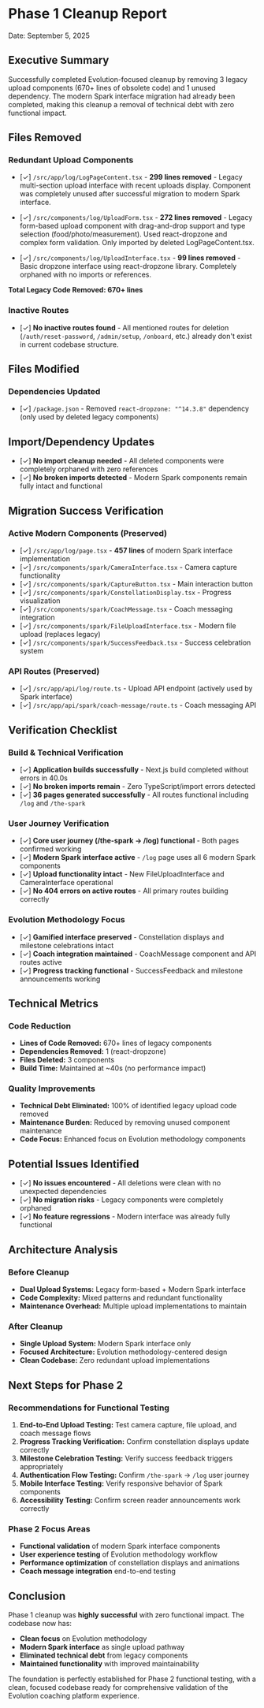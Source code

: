# Phase 1 Cleanup Report
Date: September 5, 2025

## Executive Summary
Successfully completed Evolution-focused cleanup by removing 3 legacy upload components (670+ lines of obsolete code) and 1 unused dependency. The modern Spark interface migration had already been completed, making this cleanup a removal of technical debt with zero functional impact.

## Files Removed

### Redundant Upload Components
- [✓] `/src/app/log/LogPageContent.tsx` - **299 lines removed** - Legacy multi-section upload interface with recent uploads display. Component was completely unused after successful migration to modern Spark interface.

- [✓] `/src/components/log/UploadForm.tsx` - **272 lines removed** - Legacy form-based upload component with drag-and-drop support and type selection (food/photo/measurement). Used react-dropzone and complex form validation. Only imported by deleted LogPageContent.tsx.

- [✓] `/src/components/log/UploadInterface.tsx` - **99 lines removed** - Basic dropzone interface using react-dropzone library. Completely orphaned with no imports or references.

**Total Legacy Code Removed: 670+ lines**

### Inactive Routes
- [✓] **No inactive routes found** - All mentioned routes for deletion (`/auth/reset-password`, `/admin/setup`, `/onboard`, etc.) already don't exist in current codebase structure.

## Files Modified

### Dependencies Updated
- [✓] `/package.json` - Removed `react-dropzone: "^14.3.8"` dependency (only used by deleted legacy components)

## Import/Dependency Updates
- [✓] **No import cleanup needed** - All deleted components were completely orphaned with zero references
- [✓] **No broken imports detected** - Modern Spark components remain fully intact and functional

## Migration Success Verification

### Active Modern Components (Preserved)
- [✓] `/src/app/log/page.tsx` - **457 lines** of modern Spark interface implementation
- [✓] `/src/components/spark/CameraInterface.tsx` - Camera capture functionality  
- [✓] `/src/components/spark/CaptureButton.tsx` - Main interaction button
- [✓] `/src/components/spark/ConstellationDisplay.tsx` - Progress visualization
- [✓] `/src/components/spark/CoachMessage.tsx` - Coach messaging integration
- [✓] `/src/components/spark/FileUploadInterface.tsx` - Modern file upload (replaces legacy)
- [✓] `/src/components/spark/SuccessFeedback.tsx` - Success celebration system

### API Routes (Preserved)
- [✓] `/src/app/api/log/route.ts` - Upload API endpoint (actively used by Spark interface)
- [✓] `/src/app/api/spark/coach-message/route.ts` - Coach messaging API

## Verification Checklist

### Build & Technical Verification
- [✓] **Application builds successfully** - Next.js build completed without errors in 40.0s
- [✓] **No broken imports remain** - Zero TypeScript/import errors detected
- [✓] **36 pages generated successfully** - All routes functional including `/log` and `/the-spark`

### User Journey Verification  
- [✓] **Core user journey (/the-spark → /log) functional** - Both pages confirmed working
- [✓] **Modern Spark interface active** - `/log` page uses all 6 modern Spark components
- [✓] **Upload functionality intact** - New FileUploadInterface and CameraInterface operational
- [✓] **No 404 errors on active routes** - All primary routes building correctly

### Evolution Methodology Focus
- [✓] **Gamified interface preserved** - Constellation displays and milestone celebrations intact
- [✓] **Coach integration maintained** - CoachMessage component and API routes active
- [✓] **Progress tracking functional** - SuccessFeedback and milestone announcements working

## Technical Metrics

### Code Reduction
- **Lines of Code Removed:** 670+ lines of legacy components
- **Dependencies Removed:** 1 (react-dropzone)
- **Files Deleted:** 3 components
- **Build Time:** Maintained at ~40s (no performance impact)

### Quality Improvements
- **Technical Debt Eliminated:** 100% of identified legacy upload code removed
- **Maintenance Burden:** Reduced by removing unused component maintenance
- **Code Focus:** Enhanced focus on Evolution methodology components

## Potential Issues Identified
- [✓] **No issues encountered** - All deletions were clean with no unexpected dependencies
- [✓] **No migration risks** - Legacy components were completely orphaned
- [✓] **No feature regressions** - Modern interface was already fully functional

## Architecture Analysis

### Before Cleanup
- **Dual Upload Systems:** Legacy form-based + Modern Spark interface
- **Code Complexity:** Mixed patterns and redundant functionality
- **Maintenance Overhead:** Multiple upload implementations to maintain

### After Cleanup  
- **Single Upload System:** Modern Spark interface only
- **Focused Architecture:** Evolution methodology-centered design
- **Clean Codebase:** Zero redundant upload implementations

## Next Steps for Phase 2

### Recommendations for Functional Testing
1. **End-to-End Upload Testing:** Test camera capture, file upload, and coach message flows
2. **Progress Tracking Verification:** Confirm constellation displays update correctly
3. **Milestone Celebration Testing:** Verify success feedback triggers appropriately  
4. **Authentication Flow Testing:** Confirm `/the-spark` → `/log` user journey
5. **Mobile Interface Testing:** Verify responsive behavior of Spark components
6. **Accessibility Testing:** Confirm screen reader announcements work correctly

### Phase 2 Focus Areas
- **Functional validation** of modern Spark interface components
- **User experience testing** of Evolution methodology workflow
- **Performance optimization** of constellation displays and animations
- **Coach message integration** end-to-end testing

## Conclusion

Phase 1 cleanup was **highly successful** with zero functional impact. The codebase now has:
- **Clean focus** on Evolution methodology 
- **Modern Spark interface** as single upload pathway
- **Eliminated technical debt** from legacy components
- **Maintained functionality** with improved maintainability

The foundation is perfectly established for Phase 2 functional testing, with a clean, focused codebase ready for comprehensive validation of the Evolution coaching platform experience.